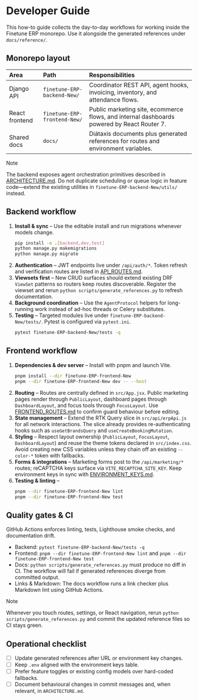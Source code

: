 # Developer Guide

This how-to guide collects the day-to-day workflows for working inside the Finetune ERP monorepo. Use it alongside the generated references under `docs/reference/`.

## Monorepo layout

| Area | Path | Responsibilities |
| :--- | :--- | :-------------- |
| Django API | `finetune-ERP-backend-New/` | Coordinator REST API, agent hooks, invoicing, inventory, and attendance flows. |
| React frontend | `finetune-ERP-frontend-New/` | Public marketing site, ecommerce flows, and internal dashboards powered by React Router 7. |
| Shared docs | `docs/` | Diátaxis documents plus generated references for routes and environment variables. |

> [!NOTE]
> The backend exposes agent orchestration primitives described in [ARCHITECTURE.md](ARCHITECTURE.md). Do not duplicate scheduling or queue logic in feature code—extend the existing utilities in `finetune-ERP-backend-New/utils/` instead.

## Backend workflow

1. **Install & sync** – Use the editable install and run migrations whenever models change.
   ```bash
   pip install -e .[backend,dev,test]
   python manage.py makemigrations
   python manage.py migrate
   ```
2. **Authentication** – JWT endpoints live under `/api/auth/*`. Token refresh and verification routes are listed in [API_ROUTES.md](reference/API_ROUTES.md).
3. **Viewsets first** – New CRUD surfaces should extend existing DRF `ViewSet` patterns so routers keep routes discoverable. Register the viewset and rerun `python scripts/generate_references.py` to refresh documentation.
4. **Background coordination** – Use the `AgentProtocol` helpers for long-running work instead of ad-hoc threads or Celery substitutes.
5. **Testing** – Targeted modules live under `finetune-ERP-backend-New/tests/`. Pytest is configured via `pytest.ini`.
   ```bash
   pytest finetune-ERP-backend-New/tests -q
   ```

## Frontend workflow

1. **Dependencies & dev server** – Install with pnpm and launch Vite.
   ```bash
   pnpm install --dir finetune-ERP-frontend-New
   pnpm --dir finetune-ERP-frontend-New dev -- --host
   ```
2. **Routing** – Routes are centrally defined in `src/App.jsx`. Public marketing pages render through `PublicLayout`, dashboard pages through `DashboardLayout`, and focus tools through `FocusLayout`. Use [FRONTEND_ROUTES.md](reference/FRONTEND_ROUTES.md) to confirm guard behaviour before editing.
3. **State management** – Extend the RTK Query slice in `src/api/erpApi.js` for all network interactions. The slice already provides re-authenticating hooks such as `useGetBrandsQuery` and `useCreateBookingMutation`.
4. **Styling** – Respect layout ownership (`PublicLayout`, `FocusLayout`, `DashboardLayout`) and reuse the theme tokens declared in `src/index.css`. Avoid creating new CSS variables unless they chain off an existing `--color-*` token with fallbacks.
5. **Forms & integrations** – Marketing forms post to the `/api/marketing/*` routes; reCAPTCHA keys surface via `VITE_RECAPTCHA_SITE_KEY`. Keep environment keys in sync with [ENVIRONMENT_KEYS.md](reference/ENVIRONMENT_KEYS.md).
6. **Testing & linting** –
   ```bash
   pnpm --dir finetune-ERP-frontend-New lint
   pnpm --dir finetune-ERP-frontend-New test
   ```

## Quality gates & CI

GitHub Actions enforces linting, tests, Lighthouse smoke checks, and documentation drift.

- Backend: `pytest finetune-ERP-backend-New/tests -q`
- Frontend: `pnpm --dir finetune-ERP-frontend-New lint` and `pnpm --dir finetune-ERP-frontend-New test`
- Docs: `python scripts/generate_references.py` must produce no diff in CI. The workflow will fail if generated references diverge from committed output.
- Links & Markdown: The docs workflow runs a link checker plus Markdown lint using GitHub Actions.

> [!NOTE]
> Whenever you touch routes, settings, or React navigation, rerun `python scripts/generate_references.py` and commit the updated reference files so CI stays green.

## Operational checklist

- [ ] Update generated references after URL or environment key changes.
- [ ] Keep `.env` aligned with the environment keys table.
- [ ] Prefer feature toggles or existing config models over hard-coded fallbacks.
- [ ] Document behavioural changes in commit messages and, when relevant, in `ARCHITECTURE.md`.
